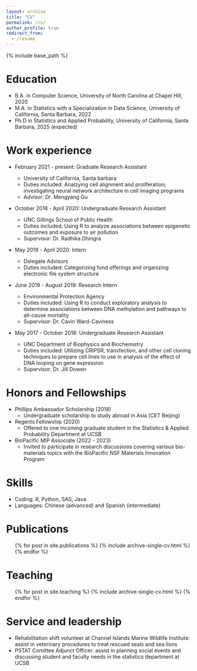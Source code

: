 ```yaml
---
layout: archive
title: "CV"
permalink: /cv/
author_profile: true
redirect_from:
  - /resume
---
```


{% include base_path %}

Education
======
* B.A. in Computer Science, University of North Carolina at Chapel Hill, 2020
* M.A. in Statistics with a Specialization in Data Science, University of California, Santa Barbara, 2022
* Ph.D in Statistics and Applied Probability, University of California, Santa Barbara, 2025 (expected)

Work experience
======
* February 2021 - present: Graduate Research Assistant
  * University of California, Santa barbara
  * Duties included: Analzying cell alignment and proliferation; investigating neural network architecture in cell imaging programs
  * Advisor: Dr. Mengyang Gu

* October 2018 - April 2020: Undergraduate Research Assistant
  * UNC Gillings School of Public Health
  * Duties included: Using R to analyze associations between epigenetic outcomes and exposure to air pollution
  * Supervisor: Dr. Radhika Dhingra

* May 2019 - April 2020: Intern
  * Delegate Advisors
  * Duties included: Categorizing fund offerings and organizing electronic file system structure

* June 2019 - August 2019: Research Intern
  * Environmental Protection Agency
  * Duties included: Using R to conduct exploratory analysis to determine associations between DNA methylation and pathways to all-cause mortality
  * Supervisor: Dr. Cavin Ward-Caviness

* May 2017 - October 2018: Undergraduate Research Assistant
  * UNC Department of Biophysics and Biochemistry
  * Duties included: Utilizing CRIPSR, transfection, and other cell cloning techniques to prepare cell lines to use in analysis of the effect of DNA looping on gene expression
  * Supervisor: Dr. Jill Dowen
  
Honors and Fellowships
======
* Phillips Ambassador Scholarship (2018)
  * Undergraduate scholarship to study abroad in Asia (CET Beijing)
* Regents Fellowship (2020)
  * Offered to one incoming graduate student in the Statistics & Applied Probability Department at UCSB
* BioPacific MIP Associate (2022 - 2023)
  * Invited to participate in research discussions covering various bio-materials topics with the BioPacific NSF Materials Innovation Program

Skills
======
* Coding: R, Python, SAS, Java
* Languages: Chinese (advanced) and Spanish (intermediate)

Publications
======
  <ul>{% for post in site.publications %}
    {% include archive-single-cv.html %}
  {% endfor %}</ul>
  
  
Teaching
======
  <ul>{% for post in site.teaching %}
    {% include archive-single-cv.html %}
  {% endfor %}</ul>
  
Service and leadership
======
* Rehabilitation shift volunteer at Channel Islands Marine Wildlife Institute: assist in veterinary procedures to treat rescued seals and sea lions
* PSTAT Comittee Adjunct Officer: assist in planning social events and discussing student and faculty needs in the statistics department at UCSB
